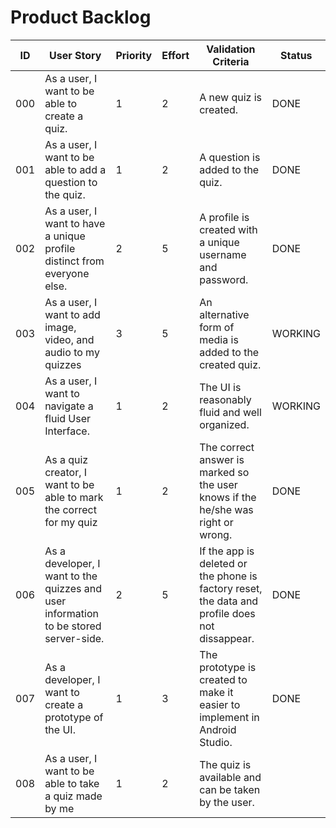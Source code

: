 # Product Backlog

| ID | User Story | Priority | Effort | Validation Criteria | Status |
|----|------------|--------|----------|---------------------|--------|
| 000 | As a user, I want to be able to create a quiz. |	1 |	2 |	A new quiz is created. | DONE |
| 001 | As a user, I want to be able to add a question to the quiz. |	1 |	2 |	A question is added to the quiz. | DONE |
| 002 | As a user, I want to have a unique profile distinct from everyone else. |	2 |	5 |	A profile is created with a unique username and password. | DONE |
| 003 | As a user, I want to add image, video, and audio to my quizzes | 3 | 5 | An alternative form of media is added to the created quiz. | WORKING |
| 004 | As a user, I want to navigate a fluid User Interface. |	1 |	2 |	The UI is reasonably fluid and well organized. | WORKING |
| 005 | As a quiz creator, I want to be able to mark the correct for my quiz |	1	| 2	 | The correct answer is marked so the user knows if the he/she was right or wrong. | DONE |
| 006 | As a developer, I want to the quizzes and user information to be stored server-side. |	2	| 5 |	If the app is deleted or the phone is factory reset, the data and profile does not dissappear. | DONE |
| 007 | As a developer, I want to create a prototype of the UI.	| 1 |	3 |	The prototype is created to make it easier to implement in Android Studio. | DONE |
| 008 | As a user, I want to be able to take a quiz made by me | 1 | 2 | The quiz is available and can be taken by the user.












